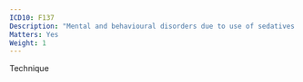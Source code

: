 ```yaml
---
ICD10: F137
Description: "Mental and behavioural disorders due to use of sedatives or hypnotics: Residual and late-onset psychotic disorder"
Matters: Yes
Weight: 1
---
```

Technique
